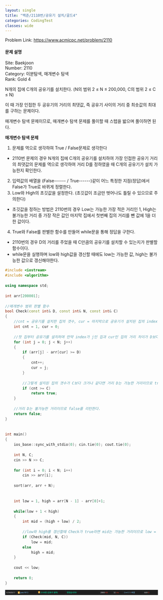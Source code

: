 ```yaml
---
layout: single
title: "백준/2110번/공유기 설치/골드4"
categories: CodingTest
classes: wide
---
```


Problem Link: <https://www.acmicpc.net/problem/2110>

#### 문제 설명

Site: Baekjoon   
Number: 2110   
Category: 이분탐색, 매개변수 탐색   
Rank: Gold 4

N개의 집에 C개의 공유기를 설치한다. (N의 범위 2 ≤ N ≤ 200,000, C의 범위 2 ≤ C ≤ N)

이 때 가장 인접한 두 공유기의 거리의 최댓값, 즉 공유기 사이의 거리 중 최솟값의 최대를 구하는 문제이다.

매개변수 탐색 문제이므로, 매개변수 탐색 문제를 풀이할 때 스텝을 밟으며 풀이하면 된다.

**매개변수 탐색 문제**
1. 문제를 역으로 생각하여 True / False문제로 생각한다   
- 2110번 문제의 경우 N개의 집에 C개의 공유기를 설치하여 가장 인접한 공유기 거리의 최댓값의 문제를 역으로 생각하여 거리 D를 정하였을 때 C개의 공유기가 설치 가능한지 확인한다.   
2. 입력값의 배열을 (False------ / True------)같이 어느 특정한 지점(정답)에서 False가 True로 바뀌게 정렬한다.   
3. Low와 High의 초깃값을 설정한다. (초깃값이 조금만 벗어나도 틀릴 수 있으므로 주의한다)   
- 초깃값을 정하는 방법은 2110번의 경우 Low는 가능한 가장 적은 거리인 1, High는 불가능한 거리 중 가장 작은 값인 마지막 집에서 첫번째 집의 거리를 뺀 값에 1을 더한 값이다.
4. True와 False를 판별한 함수를 만들어 while문을 통해 정답을 구한다.
- 2110번의 경우 D의 거리를 주었을 때 C만큼의 공유기를 설치할 수 있는지가 판별할 함수이다.
- while문을 실행하며 low와 high값을 갱신할 때에도 low는 가능한 값, high는 불가능한 값으로 갱신해야한다.

```cpp
#include <iostream>
#include <algorithm>

using namespace std;

int arr[200001];

//매개변수 범위 판별 함수
bool Check(const int& D, const int& N, const int& C)
{
	//cnt = 공유기를 설치한 집의 갯수, cur = 마지막으로 공유기가 설치된 집의 index
	int cnt = 1, cur = 0;

	//첫 집부터 공유기를 설치하며 만약 index가 j인 집과 cur인 집의 거리 차이가 D보다 크거나 같다면 cur을 마지막으로 공유기가 설치된 j로 바꾸어주고 공유기를 설치한 집의 갯수를 하나 늘린다.
	for (int j = 0; j < N; j++)
	{
		if (arr[j] - arr[cur] >= D)
		{
			cnt++;
			cur = j;
		}

		//그렇게 설치된 집의 갯수가 C보다 크거나 같다면 거리 D는 가능한 거리이므로 true를 리턴한다.
		if (cnt >= C)
			return true;
	}

	//거리 D는 불가능한 거리이므로 false를 리턴한다.
	return false;
}


int main()
{
	ios_base::sync_with_stdio(0); cin.tie(0); cout.tie(0);

	int N, C;
	cin >> N >> C;

	for (int i = 0; i < N; i++)
		cin >> arr[i];

	sort(arr, arr + N);


	int low = 1, high = arr[N - 1] - arr[0]+1;

	while(low + 1 < high)
	{
		int mid = (high + low) / 2;

		//low와 high를 갱신할때 Check가 true라면 mid는 가능한 거리이므로 low = mid, false라면 mid는 불가능한 거리이므로 high = mid가 된다.
		if (Check(mid, N, C))
			low = mid;
		else
			high = mid;
	}

	cout << low;

	return 0;
}
```

![백준2110](/assets/images/CodingTest/백준2110번.PNG)

